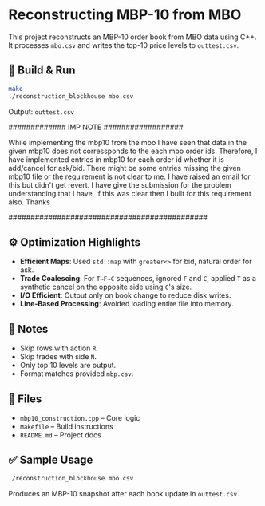 # Reconstructing MBP-10 from MBO

This project reconstructs an MBP-10 order book from MBO data using C++. It processes `mbo.csv` and writes the top-10 price levels to `outtest.csv`.

## 🔧 Build & Run

```bash
make
./reconstruction_blockhouse mbo.csv
```

Output: `outtest.csv`

#############    IMP NOTE  ##################

While implementing the mbp10 from the mbo I have seen that data in the given mbp10 does not corressponds to the each mbo order ids. Therefore, I have implemented entries in mbp10 for each order id whether it is add/cancel for ask/bid. There might be some entries missing the given mbp10 file or the requirement is not clear to me. I have raised an email for this but didn't get revert.
I have give the submission for the problem understanding that I have, if this was clear then I built for this requirement also. 
Thanks




#############################################

## ⚙️ Optimization Highlights

- **Efficient Maps**: Used `std::map` with `greater<>` for bid, natural order for ask.
- **Trade Coalescing**: For `T→F→C` sequences, ignored `F` and `C`, applied `T` as a synthetic cancel on the opposite side using `C`'s size.
- **I/O Efficient**: Output only on book change to reduce disk writes.
- **Line-Based Processing**: Avoided loading entire file into memory.

## 📌 Notes

- Skip rows with action `R`.
- Skip trades with side `N`.
- Only top 10 levels are output.
- Format matches provided `mbp.csv`.


## 📁 Files

- `mbp10_construction.cpp` – Core logic
- `Makefile` – Build instructions
- `README.md` – Project docs

## ✅ Sample Usage

```bash
./reconstruction_blockhouse mbo.csv
```

Produces an MBP-10 snapshot after each book update in `outtest.csv`.
